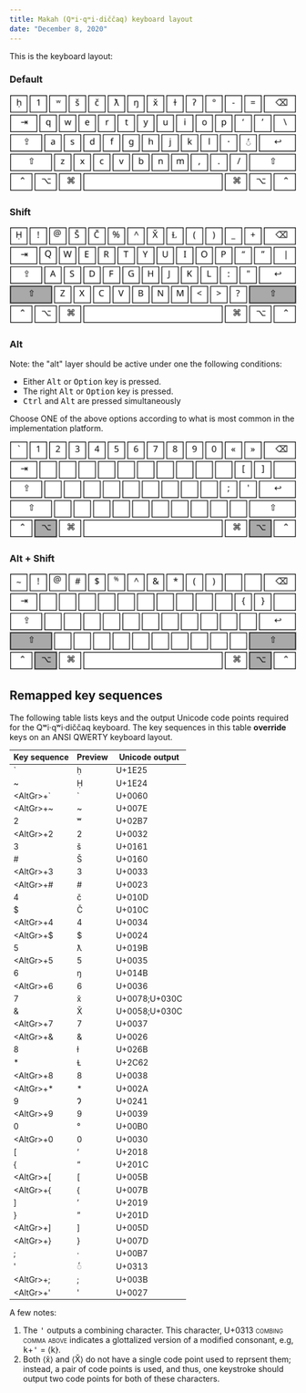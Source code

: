 ```yaml
---
title: Makah (Qʷi·qʷi·diččaq) keyboard layout
date: "December 8, 2020"
---
```


<style>
.uniname {
   font-variant: small-caps
}
</style>

This is the keyboard layout:

### Default

![Default keyboard layout](./makah-default.svg)

### Shift

![Keyboard when shift is pressed](./makah-shift.svg)

### Alt

Note: the "alt" layer should be active under one the following
conditions:

 * Either <kbd>Alt</kbd> or <kbd>Option</kbd> key is pressed.
 * The right <kbd>Alt</kbd> or <kbd>Option</kbd> key is pressed.
 * <kbd>Ctrl</kbd> and <kbd>Alt</kbd> are pressed simultaneously

Choose ONE of the above options according to what is most common in the
implementation platform.

![Keyboard when alt is pressed](./makah-alt.svg)


### Alt + Shift

![Keyboard when alt and shift are pressed](./makah-alt-shift.svg)


Remapped key sequences
----------------------

The following table lists keys and the output Unicode code points
required for the Qʷi·qʷi·diččaq keyboard. The key sequences in this
table **override** keys on an ANSI QWERTY keyboard layout.

|Key sequence        | Preview            | Unicode output     |
|--------------------|--------------------|--------------------|
| \`                 | ḥ                  | U+1E25             |
| ~                  | Ḥ                  | U+1E24             |
| <AltGr\>\+&grave;  | &grave;            | U+0060             |
| <AltGr\>\+~        | ~                  | U+007E             |
| 2                  | ʷ                  | U+02B7             |
| <AltGr\>\+2        | 2                  | U+0032             |
| 3                  | š                  | U+0161             |
| \#                 | Š                  | U+0160             |
| <AltGr\>\+3        | 3                  | U+0033             |
| <AltGr\>\+\#       | \#                 | U+0023             |
| 4                  | č                  | U+010D             |
| $                  | Č                  | U+010C             |
| <AltGr\>\+4        | 4                  | U+0034             |
| <AltGr\>\+$        | $                  | U+0024             |
| 5                  | ƛ                  | U+019B             |
| <AltGr\>\+5        | 5                  | U+0035             |
| 6                  | ŋ                  | U+014B             |
| <AltGr\>\+6        | 6                  | U+0036             |
| 7                  | x̌                  | U+0078;U+030C      |
| &                  | X̌                  | U+0058;U+030C      |
| <AltGr\>\+7        | 7                  | U+0037             |
| <AltGr\>\+&        | &                  | U+0026             |
| 8                  | ɫ                  | U+026B             |
| \*                 | Ɫ                  | U+2C62             |
| <AltGr\>\+8        | 8                  | U+0038             |
| <AltGr\>\+\*       | \*                 | U+002A             |
| 9                  | Ɂ                  | U+0241             |
| <AltGr\>\+9        | 9                  | U+0039             |
| 0                  | °                  | U+00B0             |
| <AltGr\>\+0        | 0                  | U+0030             |
| \[                 | ‘                  | U+2018             |
| \{                 | “                  | U+201C             |
| <AltGr\>\+\[       | \[                 | U+005B             |
| <AltGr\>\+\{       | \{                 | U+007B             |
| \]                 | ’                  | U+2019             |
| \}                 | ”                  | U+201D             |
| <AltGr\>\+\]       | \]                 | U+005D             |
| <AltGr\>\+\}       | \}                 | U+007D             |
| ;                  | ·                  | U+00B7             |
| &apos;             | ◌̓                  | U+0313             |
| <AltGr\>\+;        | ;                  | U+003B             |
| <AltGr\>\+&apos;   | &apos;             | U+0027             |

A few notes:

 1. The <kbd>&apos;</kbd> outputs a combining character. This character,
    U+0313 <span class="uniname">combing comma above</span>
    indicates a glottalized version of a modified consonant, e.g,
    <kbd>k</kbd>+<kbd>&apos;</kbd> = ⟨k̓⟩.
 2. Both ⟨x̌⟩ and ⟨X̌⟩ do not have a single code point used to reprsent
    them; instead, a pair of code points is used, and thus, one
    keystroke should output two code points for both of these
    characters.
